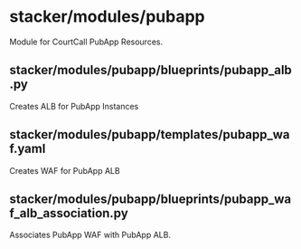 # stacker/modules/pubapp

Module for CourtCall PubApp Resources.

## stacker/modules/pubapp/blueprints/pubapp_alb.py

Creates ALB for PubApp Instances

## stacker/modules/pubapp/templates/pubapp_waf.yaml

Creates WAF for PubApp ALB

## stacker/modules/pubapp/blueprints/pubapp_waf_alb_association.py

Associates PubApp WAF with PubApp ALB.